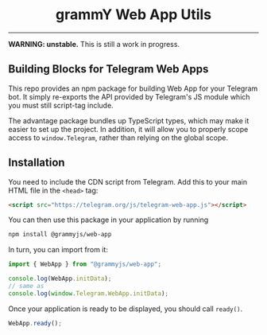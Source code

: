 # <h1 align="center">grammY Web App Utils</h1>

---

**WARNING: unstable.** This is still a work in progress.

## Building Blocks for Telegram Web Apps

This repo provides an npm package for building Web App for your Telegram bot. It
simply re-exports the API provided by Telegram's JS module which you must still
script-tag include.

The advantage package bundles up TypeScript types, which may make it easier to
set up the project. In addition, it will allow you to properly scope access to
`window.Telegram`, rather than relying on the global scope.

## Installation

You need to include the CDN script from Telegram. Add this to your main HTML
file in the `<head>` tag:

```html
<script src="https://telegram.org/js/telegram-web-app.js"></script>
```

You can then use this package in your application by running

```bash
npm install @grammyjs/web-app
```

In turn, you can import from it:

```ts
import { WebApp } from "@grammyjs/web-app";

console.log(WebApp.initData);
// same as
console.log(window.Telegram.WebApp.initData);
```

Once your application is ready to be displayed, you should call `ready()`.

```ts
WebApp.ready();
```
